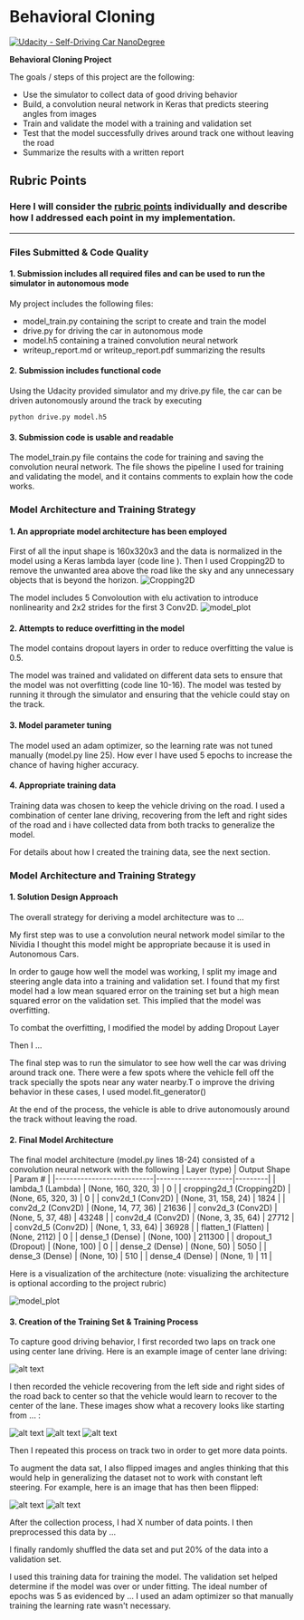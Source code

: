 # **Behavioral Cloning** 
[![Udacity - Self-Driving Car NanoDegree](https://s3.amazonaws.com/udacity-sdc/github/shield-carnd.svg)](http://www.udacity.com/drive)

**Behavioral Cloning Project**

The goals / steps of this project are the following:
* Use the simulator to collect data of good driving behavior
* Build, a convolution neural network in Keras that predicts steering angles from images
* Train and validate the model with a training and validation set
* Test that the model successfully drives around track one without leaving the road
* Summarize the results with a written report


[//]: # (Image References)

[image1]: ./examples/Nvidia.png "Model Visualization"
[image2]: ./examples/model_plot.png "Grayscaling"
[image3]: ./examples/placeholder_small.png "Recovery Image"
[image4]: ./examples/placeholder_small.png "Recovery Image"
[image5]: ./examples/placeholder_small.png "Recovery Image"
[image6]: ./examples/placeholder_small.png "Normal Image"
[image7]: ./examples/placeholder_small.png "Flipped Image"

## Rubric Points
### Here I will consider the [rubric points](https://review.udacity.com/#!/rubrics/432/view) individually and describe how I addressed each point in my implementation.  

---
### Files Submitted & Code Quality

#### 1. Submission includes all required files and can be used to run the simulator in autonomous mode

My project includes the following files:
* model_train.py containing the script to create and train the model
* drive.py for driving the car in autonomous mode
* model.h5 containing a trained convolution neural network 
* writeup_report.md or writeup_report.pdf summarizing the results

#### 2. Submission includes functional code
Using the Udacity provided simulator and my drive.py file, the car can be driven autonomously around the track by executing 
```
python drive.py model.h5
```

#### 3. Submission code is usable and readable

The model_train.py file contains the code for training and saving the convolution neural network. The file shows the pipeline I used for training and validating the model, and it contains comments to explain how the code works.

### Model Architecture and Training Strategy

#### 1. An appropriate model architecture has been employed

First of all the input shape is 160x320x3 and the data is normalized in the model using a Keras lambda layer (code line ). Then I used Cropping2D to remove the unwanted area above the road like the sky and any unnecessary objects that is beyond the horizon. 
![Cropping2D][image1]

The model includes 5 Convoloution with elu activation to introduce nonlinearity and 2x2 strides for the first 3 Conv2D.
![model_plot][image1]

#### 2. Attempts to reduce overfitting in the model

The model contains dropout layers in order to reduce overfitting the value is 0.5. 

The model was trained and validated on different data sets to ensure that the model was not overfitting (code line 10-16). The model was tested by running it through the simulator and ensuring that the vehicle could stay on the track.

#### 3. Model parameter tuning

The model used an adam optimizer, so the learning rate was not tuned manually (model.py line 25). How ever I have used 5 epochs to increase the chance of having higher accuracy.

#### 4. Appropriate training data

Training data was chosen to keep the vehicle driving on the road. I used a combination of center lane driving, recovering from the left and right sides of the road and i have collected data from both tracks to generalize the model. 

For details about how I created the training data, see the next section. 

### Model Architecture and Training Strategy

#### 1. Solution Design Approach

The overall strategy for deriving a model architecture was to ...

My first step was to use a convolution neural network model similar to the Nividia I thought this model might be appropriate because it is used in Autonomous Cars.

In order to gauge how well the model was working, I split my image and steering angle data into a training and validation set. I found that my first model had a low mean squared error on the training set but a high mean squared error on the validation set. This implied that the model was overfitting. 

To combat the overfitting, I modified the model by adding Dropout Layer

Then I ... 

The final step was to run the simulator to see how well the car was driving around track one. There were a few spots where the vehicle fell off the track specially the spots near any water nearby.T o improve the driving behavior in these cases, I used model.fit_generator()

At the end of the process, the vehicle is able to drive autonomously around the track without leaving the road.

#### 2. Final Model Architecture

The final model architecture (model.py lines 18-24) consisted of a convolution neural network with the following
| Layer (type)              | Output Shape        | Param # |
|---------------------------|---------------------|---------|
| lambda_1 (Lambda)         | (None, 160, 320, 3) | 0       |
| cropping2d_1 (Cropping2D) | (None, 65, 320, 3)  | 0       |
| conv2d_1 (Conv2D)         | (None, 31, 158, 24) | 1824    |
| conv2d_2 (Conv2D)         | (None, 14, 77, 36)  | 21636   |
| conv2d_3 (Conv2D)         | (None, 5, 37, 48)   | 43248   |
| conv2d_4 (Conv2D)         | (None, 3, 35, 64)   | 27712   |
| conv2d_5 (Conv2D)         | (None, 1, 33, 64)   | 36928   |
| flatten_1 (Flatten)       | (None, 2112)        | 0       |
| dense_1 (Dense)           | (None, 100)         | 211300  |
| dropout_1 (Dropout)       | (None, 100)         | 0       |
| dense_2 (Dense)           | (None, 50)          | 5050    |
| dense_3 (Dense)           | (None, 10)          | 510     |
| dense_4 (Dense)           | (None, 1)           | 11      |


Here is a visualization of the architecture (note: visualizing the architecture is optional according to the project rubric)

![model_plot][image1]

#### 3. Creation of the Training Set & Training Process

To capture good driving behavior, I first recorded two laps on track one using center lane driving. Here is an example image of center lane driving:

![alt text][image2]

I then recorded the vehicle recovering from the left side and right sides of the road back to center so that the vehicle would learn to recover to the center of the lane.
These images show what a recovery looks like starting from ... :

![alt text][image3]
![alt text][image4]
![alt text][image5]

Then I repeated this process on track two in order to get more data points.

To augment the data sat, I also flipped images and angles thinking that this would help in generalizing the dataset not to work with constant left steering. For example, here is an image that has then been flipped:

![alt text][image6]
![alt text][image7]

After the collection process, I had X number of data points. I then preprocessed this data by ...


I finally randomly shuffled the data set and put 20% of the data into a validation set. 

I used this training data for training the model. The validation set helped determine if the model was over or under fitting. The ideal number of epochs was 5 as evidenced by ... I used an adam optimizer so that manually training the learning rate wasn't necessary.
